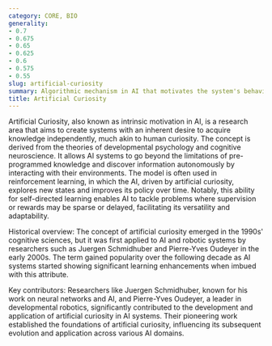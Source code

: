 ```yaml
---
category: CORE, BIO
generality:
- 0.7
- 0.675
- 0.65
- 0.625
- 0.6
- 0.575
- 0.55
slug: artificial-curiosity
summary: Algorithmic mechanism in AI that motivates the system's behavior to learn inquisitively and explore unfamiliar environments.
title: Artificial Curiosity
---
```


Artificial Curiosity, also known as intrinsic motivation in AI, is a research area that aims to create systems with an inherent desire to acquire knowledge independently, much akin to human curiosity. The concept is derived from the theories of developmental psychology and cognitive neuroscience. It allows AI systems to go beyond the limitations of pre-programmed knowledge and discover information autonomously by interacting with their environments. The model is often used in reinforcement learning, in which the AI, driven by artificial curiosity, explores new states and improves its policy over time. Notably, this ability for self-directed learning enables AI to tackle problems where supervision or rewards may be sparse or delayed, facilitating its versatility and adaptability.

Historical overview: The concept of artificial curiosity emerged in the 1990s' cognitive sciences, but it was first applied to AI and robotic systems by researchers such as Juergen Schmidhuber and Pierre-Yves Oudeyer in the early 2000s. The term gained popularity over the following decade as AI systems started showing significant learning enhancements when imbued with this attribute.

Key contributors: Researchers like Juergen Schmidhuber, known for his work on neural networks and AI, and Pierre-Yves Oudeyer, a leader in developmental robotics, significantly contributed to the development and application of artificial curiosity in AI systems. Their pioneering work established the foundations of artificial curiosity, influencing its subsequent evolution and application across various AI domains.